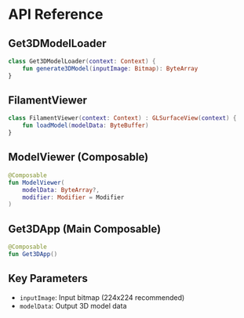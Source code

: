 # API Reference

## Get3DModelLoader
```kotlin
class Get3DModelLoader(context: Context) {
    fun generate3DModel(inputImage: Bitmap): ByteArray
}
```

## FilamentViewer
```kotlin
class FilamentViewer(context: Context) : GLSurfaceView(context) {
    fun loadModel(modelData: ByteBuffer)
}
```

## ModelViewer (Composable)
```kotlin
@Composable
fun ModelViewer(
    modelData: ByteArray?,
    modifier: Modifier = Modifier
)
```

## Get3DApp (Main Composable)
```kotlin
@Composable 
fun Get3DApp()
```

## Key Parameters
- `inputImage`: Input bitmap (224x224 recommended)
- `modelData`: Output 3D model data
